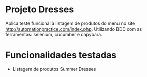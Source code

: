 # Projeto Dresses

Aplica teste funcional à listagem de produtos do menu no site http://automationpractice.com/index.php. Utilizando BDD com as ferramentas: selenium, cucumber e capybara.

# Funcionalidades testadas
* Listagem de produtos Summer Dresses






